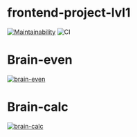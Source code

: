# frontend-project-lvl1

[![Maintainability](https://api.codeclimate.com/v1/badges/ee6031cc3d97053e9573/maintainability)](https://codeclimate.com/github/KalyakinAG/frontend-project-lvl1/maintainability)
![CI](https://github.com/kalyakinag/frontend-project-lvl1/workflows/CI/badge.svg)
# Brain-even
[![brain-even](https://asciinema.org/a/352339.svg)](https://asciinema.org/a/352339)
# Brain-calc
[![brain-calc](https://asciinema.org/a/354655.svg)](https://asciinema.org/a/354655)
